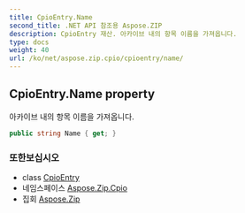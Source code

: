 ```yaml
---
title: CpioEntry.Name
second_title: .NET API 참조용 Aspose.ZIP
description: CpioEntry 재산. 아카이브 내의 항목 이름을 가져옵니다.
type: docs
weight: 40
url: /ko/net/aspose.zip.cpio/cpioentry/name/
---
```

## CpioEntry.Name property

아카이브 내의 항목 이름을 가져옵니다.

```csharp
public string Name { get; }
```

### 또한보십시오

* class [CpioEntry](../)
* 네임스페이스 [Aspose.Zip.Cpio](../../cpioentry/)
* 집회 [Aspose.Zip](../../../)


